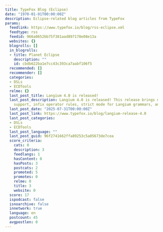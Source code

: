 ```yaml
---
title: TypeFox Blog (Eclipse)
date: "1970-01-01T00:00:00Z"
description: Eclipse-related blog articles from TypeFox
params:
  feedlink: https://www.typefox.io/blog/rss-eclipse.xml
  feedtype: rss
  feedid: 966a0652bb75f381aad897178e08e13a
  websites: {}
  blogrolls: []
  in_blogrolls:
  - title: Planet Eclipse
    description: ""
    id: cbdb622ba1e7cc43c393ca7aabf106f5
  recommended: []
  recommender: []
  categories:
  - DSLs
  - ECDTools
  relme: {}
  last_post_title: Langium 4.0 is released!
  last_post_description: Langium 4.0 is released! This release brings multi-reference
    support, infix operator rules, strict mode for Langium grammars, and more!
  last_post_date: "2025-07-31T00:00:00Z"
  last_post_link: https://www.typefox.io/blog/langium-release-4.0
  last_post_categories:
  - DSLs
  - ECDTools
  last_post_language: ""
  last_post_guid: 96f2741662ffa89253c5a05673de7cea
  score_criteria:
    cats: 0
    description: 3
    feedlangs: 1
    hasContent: 0
    hasPosts: 3
    postcats: 2
    promoted: 5
    promotes: 0
    relme: 0
    title: 3
    website: 0
  score: 17
  ispodcast: false
  isnoarchive: false
  innetwork: true
  language: en
  postcount: 45
  avgpostlen: 0
---
```

